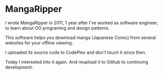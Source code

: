 # MangaRipper

I wrote MangaRipper in 2011, 1 year after I've worked as software engineer, to learn about OO programing and design patterns.

This software helps you download manga (Japanese Comic) from several websites for your offline viewing.

I uploaded its source code to CodePlex and don't touch it since then.

Today I interested into it again. And reupload it to Github to continuing development.
